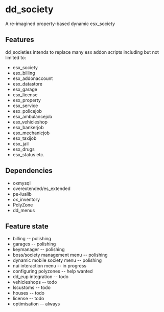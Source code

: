 # dd_society

 A re-imagined property-based dynamic esx_society

## Features

dd_societies intends to replace many esx addon scripts including but not limited to:

- esx_society
- esx_billing
- esx_addonaccount
- esx_datastore
- esx_garage
- esx_license
- esx_property
- esx_service
- esx_policejob
- esx_ambulancejob
- esx_vehicleshop
- esx_bankerjob
- esx_mechanicjob
- esx_taxijob
- esx_jail
- esx_drugs
- esx_status
etc.

## Dependencies

- oxmysql
- overextended/es_extended
- pe-lualib
- ox_inventory
- PolyZone
- dd_menus

## Feature state

- billing -- polishing
- garages -- polishing
- keymanager -- polishing
- boss/society management menu -- polishing
- dynamic mobile society menu -- polishing
- nui interaction menu -- in progress
- configuring polyzones -- help wanted
- dd_eup integration -- todo
- vehicleshops -- todo
- lscustoms -- todo
- houses -- todo
- license -- todo
- optimisation -- always
